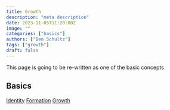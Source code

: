 ```yaml
---
title: Growth
description: "meta description"
date: 2023-11-05T11:20:00Z
image: ""
categories: ["basics"]
authors: ["Ben Schultz"]
tags: ["growth"]
draft: false
---
```


This page is going to be re-written as one of the basic concepts

## Basics

[Identity](./basics-identity)
[Formation](./basics-formation)
[Growth](./basics-growth)
